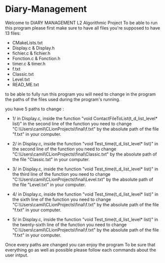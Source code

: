 # Diary-Management

Welcome to DIARY MANAGEMENT L2 Algorithmic Project
To be able to run this program please first make sure to have all files
you're supposed to have 13 files:
- CMakeLists.txt
- Display.c & Display.h
- fichier.c & fichier.h
- Fonction.c & Fonction.h
- timer.c & timer.h
- f.txt
- Classic.txt
- Level.txt
- READ_ME.txt

to be able to fully run this program you will need to
change in the program the paths of the files used during the program's running.

you have 5 paths to change :

* 1/ in Display.c, inside the function "void ContactFileToList(t_d_list_level* list)"
 in the second line of the function you need to change "C:\Users\camil\CLionProjects\final\f.txt"
 by the absolute path of the file "f.txt" in your computer.

* 2/ in Display.c, inside the function "void Test_time(t_d_list_level* list)"
   in the second line of the function you need to change "C:\Users\camil\CLionProjects\final\Classic.txt"
   by the absolute path of the file "Classic.txt" in your computer.

* 3/ in Display.c, inside the function "void Test_time(t_d_list_level* list)"
   in the third line of the function you need to change "C:\\Users\\camil\\CLionProjects\\final\\Level.txt"
   by the absolute path of the file "Level.txt" in your computer.

* 4/ in Display.c, inside the function "void Test_time(t_d_list_level* list)"
   in the sixth line of the function you need to change "C:\\Users\\camil\\CLionProjects\\final\\f.txt"
   by the absolute path of the file "f.txt" in your computer.

* 5/ in Display.c, inside the function "void Test_time(t_d_list_level* list)"
   in the twenty-sixth line of the function you need to change "C:\\Users\\camil\\CLionProjects\\final\\f.txt"
   by the absolute path of the file "f.txt" in your computer.

Once every paths are changed you can enjoy the program
To be sure that everything go as well as possible please follow each commands about the user intput.
